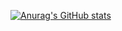 [![Anurag's GitHub stats](https://github-readme-stats.vercel.app/api?username=UnitySio)](https://github.com/anuraghazra/github-readme-stats)

